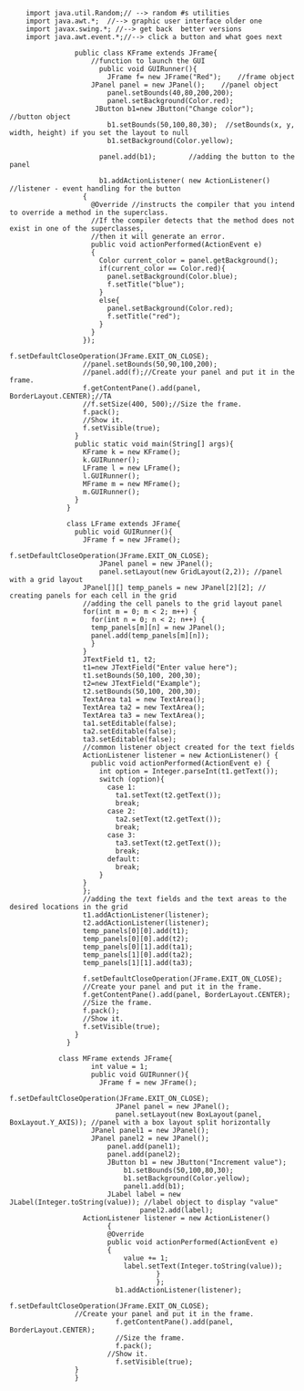         
        import java.util.Random;// --> random #s utilities 
        import java.awt.*;  //--> graphic user interface older one 
        import javax.swing.*; //--> get back  better versions 
        import java.awt.event.*;//--> click a button and what goes next

                    public class KFrame extends JFrame{
	                    //function to launch the GUI
	                      public void GUIRunner(){
		                    JFrame f= new JFrame("Red");    //frame object
                        JPanel panel = new JPanel();  	//panel object
                        	panel.setBounds(40,80,200,200);    
                         	panel.setBackground(Color.red);  
                         JButton b1=new JButton("Change color");    //button object 
                          	b1.setBounds(50,100,80,30);  //setBounds(x, y, width, height) if you set the layout to null  
                          	b1.setBackground(Color.yellow);    
        
                          panel.add(b1); 		//adding the button to the panel

                          b1.addActionListener( new ActionListener()  //listener - event handling for the button
                      {
                        @Override //instructs the compiler that you intend to override a method in the superclass. 
                        //If the compiler detects that the method does not exist in one of the superclasses, 
                        //then it will generate an error.
                        public void actionPerformed(ActionEvent e)
                        {
                          Color current_color = panel.getBackground();
                          if(current_color == Color.red){
                            panel.setBackground(Color.blue);
                            f.setTitle("blue");
                          }
                          else{
                            panel.setBackground(Color.red);
                            f.setTitle("red");
                          }
                        }
                      });
                          f.setDefaultCloseOperation(JFrame.EXIT_ON_CLOSE);
                      //panel.setBounds(50,90,100,200);
                      //panel.add(f);//Create your panel and put it in the frame.
                      f.getContentPane().add(panel, BorderLayout.CENTER);//TA 
                      //f.setSize(400, 500);//Size the frame.
                      f.pack();
                      //Show it.
                      f.setVisible(true);
                    }
                    public static void main(String[] args){
                      KFrame k = new KFrame();
                      k.GUIRunner();
                      LFrame l = new LFrame();
                      l.GUIRunner();
                      MFrame m = new MFrame();
                      m.GUIRunner();
                    }
                  }

                  class LFrame extends JFrame{
                    public void GUIRunner(){
                      JFrame f = new JFrame();
                          f.setDefaultCloseOperation(JFrame.EXIT_ON_CLOSE);
                          JPanel panel = new JPanel();
                          panel.setLayout(new GridLayout(2,2)); //panel with a grid layout 
                      JPanel[][] temp_panels = new JPanel[2][2]; // creating panels for each cell in the grid
                      //adding the cell panels to the grid layout panel
                      for(int m = 0; m < 2; m++) {
                        for(int n = 0; n < 2; n++) {
                        temp_panels[m][n] = new JPanel();
                        panel.add(temp_panels[m][n]);
                        }
                      }
                      JTextField t1, t2;  
                      t1=new JTextField("Enter value here");  
                      t1.setBounds(50,100, 200,30);  
                      t2=new JTextField("Example");  
                      t2.setBounds(50,100, 200,30);
                      TextArea ta1 = new TextArea();
                      TextArea ta2 = new TextArea();
                      TextArea ta3 = new TextArea();
                      ta1.setEditable(false);
                      ta2.setEditable(false);
                      ta3.setEditable(false);
                      //common listener object created for the text fields
                      ActionListener listener = new ActionListener() {
                        public void actionPerformed(ActionEvent e) {
                          int option = Integer.parseInt(t1.getText());
                          switch (option){
                            case 1:
                              ta1.setText(t2.getText());
                              break;
                            case 2:
                              ta2.setText(t2.getText());
                              break;
                            case 3:
                              ta3.setText(t2.getText());
                              break;
                            default:
                              break;
                          }
                      }
                      };
                      //adding the text fields and the text areas to the desired locations in the grid
                      t1.addActionListener(listener);
                      t2.addActionListener(listener);
                      temp_panels[0][0].add(t1);
                      temp_panels[0][0].add(t2);
                      temp_panels[0][1].add(ta1);
                      temp_panels[1][0].add(ta2);
                      temp_panels[1][1].add(ta3);

                      f.setDefaultCloseOperation(JFrame.EXIT_ON_CLOSE);
                      //Create your panel and put it in the frame.
                      f.getContentPane().add(panel, BorderLayout.CENTER);
                      //Size the frame.
                      f.pack();
                      //Show it.
                      f.setVisible(true);
                    }
                  }

                class MFrame extends JFrame{
	                    int value = 1;
                    	public void GUIRunner(){
		                  JFrame f = new JFrame();
                          f.setDefaultCloseOperation(JFrame.EXIT_ON_CLOSE);
		                      JPanel panel = new JPanel();
		                      panel.setLayout(new BoxLayout(panel, BoxLayout.Y_AXIS)); //panel with a box layout split horizontally
                   		JPanel panel1 = new JPanel();
                   		JPanel panel2 = new JPanel();
	                    	panel.add(panel1);
	                     	panel.add(panel2);
	                    	JButton b1 = new JButton("Increment value");     
                                b1.setBounds(50,100,80,30);    
                                b1.setBackground(Color.yellow);    
                                panel1.add(b1);  
		                    JLabel label = new JLabel(Integer.toString(value)); //label object to display "value"
		                            panel2.add(label);
		              ActionListener listener = new ActionListener()
	                    	{
		                  	@Override
		                  	public void actionPerformed(ActionEvent e)
		                  	{
		                  		value += 1;
			                  	label.setText(Integer.toString(value));
		                              	}
	                                 	};
		                      b1.addActionListener(listener);
	                      	f.setDefaultCloseOperation(JFrame.EXIT_ON_CLOSE);
		            //Create your panel and put it in the frame.
		                      f.getContentPane().add(panel, BorderLayout.CENTER);
		                      //Size the frame.
		                      f.pack();
	                       	//Show it.
		                      f.setVisible(true);
                  	}
                    }



